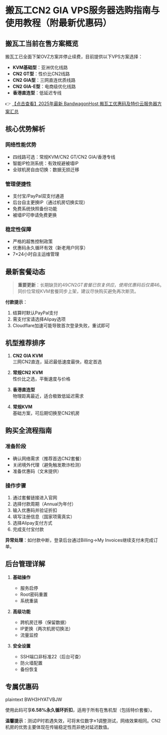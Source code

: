 # 搬瓦工CN2 GIA VPS服务器选购指南与使用教程（附最新优惠码）

## 搬瓦工当前在售方案概览

搬瓦工已全面下架OVZ方案并停止续费，目前提供以下VPS方案选择：

- **KVM基础型**：亚洲优化线路
- **CN2 GT型**：性价比CN2线路
- **CN2 GIA型**：三网直连优质线路
- **CN2 GIA-E型**：电商级优化线路
- **香港直连型**：低延迟专线

👉 [【点击查看】2025年最新 BandwagonHost 搬瓦工优惠码及特价云服务器方案汇总](https://bit.ly/banwagon)

## 核心优势解析

### 网络性能优势
- 四线路可选：常规KVM/CN2 GT/CN2 GIA/香港专线
- 智能IP检测系统：有效规避被墙IP
- 全球机房自由切换：数据无损迁移

### 管理便捷性
- 支付宝/PayPal双支付通道
- 后台自主更换IP（通过机房切换实现）
- 免费系统快照备份功能
- 被墙IP可申请免费更换

### 稳定性保障
- 严格的超售控制政策
- 优惠码永久循环有效（新老用户同享）
- 7×24小时自主运维管理

## 最新套餐动态

> **重要更新**：长期缺货的$49 CN2 GT套餐已恢复供应，使用优惠码后仅需$46。同价位常规KVM套餐同步上架，建议尽快购买避免再次断货。

**付款提示**：
1. 结算时默认PayPal支付
2. 需支付宝请选择Alipay选项
3. Cloudflare加速可能导致首次登录失败，重试即可

## 机型推荐排序

1. **CN2 GIA KVM**  
   三网CN2直连，延迟最低速度最快，稳定首选

2. **常规CN2 KVM**  
   性价比之选，平衡速度与价格

3. **香港直连型**  
   物理距离最近，适合极致低延迟需求

4. **常规KVM**  
   基础方案，可后期切换至CN2机房

## 购买全流程指南

### 准备阶段
- 确认网络需求（推荐首选CN2套餐）
- 关闭境外代理（避免触发欺诈检测）
- 准备优惠码（文末提供）

### 操作步骤
1. 通过套餐链接进入官网
2. 选择付款周期（Annual为年付）
3. 输入优惠码并验证折扣
4. 填写注册信息（国家项需真实）
5. 选择Alipay支付方式
6. 完成支付宝付款

**异常处理**：如付款中断，登录后台通过Billing→My Invoices继续支付未完成订单。

## 后台管理详解

1. **基础操作**  
   - 服务启停
   - Root密码重置
   - 系统重装

2. **高级功能**  
   - 跨机房迁移（保留数据）
   - IP更换（两次机房切换法）
   - 流量监控

3. **安全设置**  
   - SSH端口非标准22（后台可查）
   - 防火墙配置
   - 备份恢复

## 专属优惠码

plaintext
BWH3HYATVBJW

使用此码可享**6.58%永久循环折扣**，适用于所有在售机型（包括特价套餐）。

**温馨提示**：测试IP时若遇失效，可将末位数字±1调整测试，网络效果相同。CN2机房的优势主要体现在传输稳定性而非绝对延迟数值。